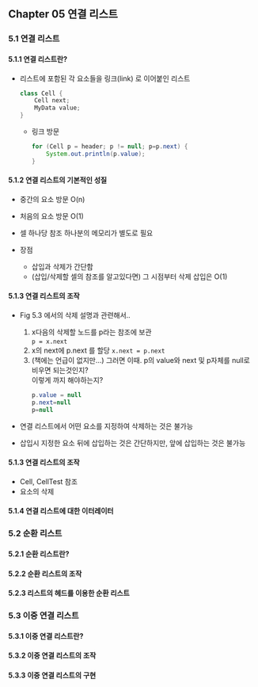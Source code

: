 ## Chapter 05 연결 리스트

### 5.1 연결 리스트

#### 5.1.1 연결 리스트란?
* 리스트에 포함된 각 요소들을 링크(link) 로 이어붙인 리스트
    ```java
    class Cell {
        Cell next;
        MyData value;
    }
    ```
    * 링크 방문
        ```java
        for (Cell p = header; p != null; p=p.next) {
            System.out.println(p.value);
        }
        ```
    
#### 5.1.2 연결 리스트의 기본적인 성질
* 중간의 요소 방문 O(n)
* 처음의 요소 방문 O(1)
* 셀 하나당 참조 하나분의 메모리가 별도로 필요

* 장점
    * 삽입과 삭제가 간단함
    * (삽입/삭제할 셀의 참조를 알고있다면) 그 시점부터 삭제 삽입은 O(1) 
#### 5.1.3 연결 리스트의 조작



* Fig 5.3 에서의 삭제 설명과 관련해서..
    1. x다음의 삭제할 노드를 p라는 참조에 보관  
       `p = x.next`
    2. x의 next에 p.next 를 할당
       `x.next = p.next`
    3. (책에는 언급이 없지만...) 그러면 이때. p의 value와 next 및 p자체를 null로 비우면 되는것인지?  
       이렇게 까지 해야하는지?
       ```java
       p.value = null
       p.next=null
       p=null
       ```
    
* 연결 리스트에서 어떤 요소를 지정하여 삭제하는 것은 불가능
* 삽입시 지정한 요소 뒤에 삽입하는 것은 간단하지만, 앞에 삽입하는 것은 불가능

#### 5.1.3 연결 리스트의 조작
* Cell, CellTest 참조
* 요소의 삭제


#### 5.1.4 연결 리스트에 대한 이터레이터



### 5.2 순환 리스트

#### 5.2.1 순환 리스트란?

#### 5.2.2 순환 리스트의 조작

#### 5.2.3 리스트의 헤드를 이용한 순환 리스트



### 5.3 이중 연결 리스트

#### 5.3.1 이중 연결 리스트란?

#### 5.3.2 이중 연결 리스트의 조작

#### 5.3.3 이중 연결 리스트의 구현
